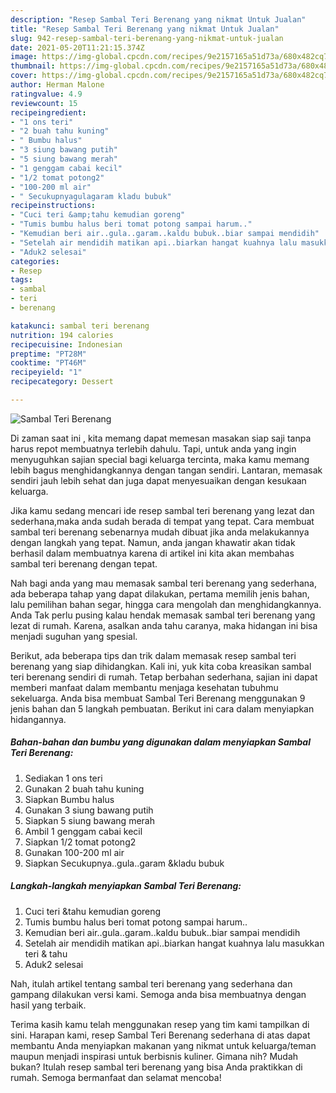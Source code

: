 ```yaml
---
description: "Resep Sambal Teri Berenang yang nikmat Untuk Jualan"
title: "Resep Sambal Teri Berenang yang nikmat Untuk Jualan"
slug: 942-resep-sambal-teri-berenang-yang-nikmat-untuk-jualan
date: 2021-05-20T11:21:15.374Z
image: https://img-global.cpcdn.com/recipes/9e2157165a51d73a/680x482cq70/sambal-teri-berenang-foto-resep-utama.jpg
thumbnail: https://img-global.cpcdn.com/recipes/9e2157165a51d73a/680x482cq70/sambal-teri-berenang-foto-resep-utama.jpg
cover: https://img-global.cpcdn.com/recipes/9e2157165a51d73a/680x482cq70/sambal-teri-berenang-foto-resep-utama.jpg
author: Herman Malone
ratingvalue: 4.9
reviewcount: 15
recipeingredient:
- "1 ons teri"
- "2 buah tahu kuning"
- " Bumbu halus"
- "3 siung bawang putih"
- "5 siung bawang merah"
- "1 genggam cabai kecil"
- "1/2 tomat potong2"
- "100-200 ml air"
- " Secukupnyagulagaram kladu bubuk"
recipeinstructions:
- "Cuci teri &amp;tahu kemudian goreng"
- "Tumis bumbu halus beri tomat potong sampai harum.."
- "Kemudian beri air..gula..garam..kaldu bubuk..biar sampai mendidih"
- "Setelah air mendidih matikan api..biarkan hangat kuahnya lalu masukkan teri &amp; tahu"
- "Aduk2 selesai"
categories:
- Resep
tags:
- sambal
- teri
- berenang

katakunci: sambal teri berenang 
nutrition: 194 calories
recipecuisine: Indonesian
preptime: "PT28M"
cooktime: "PT46M"
recipeyield: "1"
recipecategory: Dessert

---
```



![Sambal Teri Berenang](https://img-global.cpcdn.com/recipes/9e2157165a51d73a/680x482cq70/sambal-teri-berenang-foto-resep-utama.jpg)

Di zaman  saat ini , kita memang dapat memesan masakan siap saji tanpa harus repot membuatnya terlebih dahulu. Tapi, untuk anda yang ingin menyuguhkan sajian special bagi keluarga tercinta, maka kamu memang lebih bagus menghidangkannya dengan tangan sendiri. Lantaran, memasak sendiri jauh lebih sehat dan juga dapat menyesuaikan dengan kesukaan keluarga.

Jika kamu sedang mencari ide resep sambal teri berenang yang lezat dan sederhana,maka anda sudah berada di tempat yang tepat. Cara membuat sambal teri berenang  sebenarnya mudah dibuat jika anda melakukannya dengan langkah yang tepat. Namun, anda jangan khawatir akan tidak berhasil dalam membuatnya 
karena di artikel ini kita akan membahas sambal teri berenang dengan tepat.  



Nah bagi anda yang mau memasak sambal teri berenang yang sederhana, ada beberapa tahap yang dapat dilakukan, pertama memilih jenis bahan, lalu pemilihan bahan segar, hingga cara mengolah dan menghidangkannya. Anda Tak perlu pusing kalau hendak memasak sambal teri berenang yang lezat di rumah. Karena, asalkan anda  tahu caranya, maka hidangan ini bisa menjadi suguhan yang spesial.

Berikut, ada beberapa tips dan trik dalam memasak resep sambal teri berenang yang siap dihidangkan. Kali ini, yuk kita coba kreasikan sambal teri berenang sendiri di rumah. Tetap berbahan sederhana, sajian ini dapat memberi manfaat dalam membantu menjaga kesehatan tubuhmu sekeluarga. Anda bisa membuat Sambal Teri Berenang menggunakan 9 jenis bahan dan 5 langkah pembuatan. Berikut ini cara dalam menyiapkan hidangannya.

<!--inarticleads1-->

##### Bahan-bahan dan bumbu yang digunakan dalam menyiapkan Sambal Teri Berenang:

1. Sediakan 1 ons teri
1. Gunakan 2 buah tahu kuning
1. Siapkan  Bumbu halus
1. Gunakan 3 siung bawang putih
1. Siapkan 5 siung bawang merah
1. Ambil 1 genggam cabai kecil
1. Siapkan 1/2 tomat potong2
1. Gunakan 100-200 ml air
1. Siapkan  Secukupnya..gula..garam &amp;kladu bubuk




<!--inarticleads2-->

##### Langkah-langkah menyiapkan Sambal Teri Berenang:

1. Cuci teri &amp;tahu kemudian goreng
1. Tumis bumbu halus beri tomat potong sampai harum..
1. Kemudian beri air..gula..garam..kaldu bubuk..biar sampai mendidih
1. Setelah air mendidih matikan api..biarkan hangat kuahnya lalu masukkan teri &amp; tahu
1. Aduk2 selesai




Nah, itulah artikel tentang  sambal teri berenang  yang sederhana dan gampang dilakukan versi kami. Semoga anda bisa membuatnya dengan hasil yang terbaik. 

Terima kasih kamu telah menggunakan resep yang tim kami tampilkan di sini. Harapan kami, resep  Sambal Teri Berenang sederhana di atas dapat membantu Anda menyiapkan makanan yang nikmat untuk keluarga/teman maupun menjadi inspirasi untuk berbisnis kuliner. Gimana nih? Mudah bukan? Itulah resep sambal teri berenang yang bisa Anda praktikkan di rumah. Semoga bermanfaat dan selamat mencoba!

